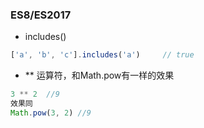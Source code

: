 ### ES8/ES2017

- includes()
```javascript
['a', 'b', 'c'].includes('a')     // true
```

- ** 运算符，和Math.pow有一样的效果
```javascript
3 ** 2  //9
效果同
Math.pow(3, 2) //9
```
